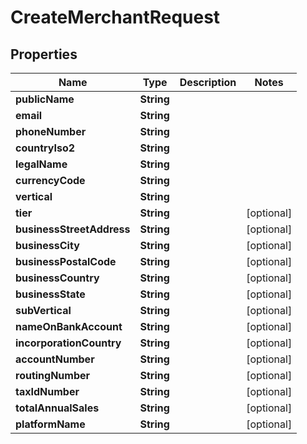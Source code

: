 

# CreateMerchantRequest


## Properties

| Name | Type | Description | Notes |
|------------ | ------------- | ------------- | -------------|
|**publicName** | **String** |  |  |
|**email** | **String** |  |  |
|**phoneNumber** | **String** |  |  |
|**countryIso2** | **String** |  |  |
|**legalName** | **String** |  |  |
|**currencyCode** | **String** |  |  |
|**vertical** | **String** |  |  |
|**tier** | **String** |  |  [optional] |
|**businessStreetAddress** | **String** |  |  [optional] |
|**businessCity** | **String** |  |  [optional] |
|**businessPostalCode** | **String** |  |  [optional] |
|**businessCountry** | **String** |  |  [optional] |
|**businessState** | **String** |  |  [optional] |
|**subVertical** | **String** |  |  [optional] |
|**nameOnBankAccount** | **String** |  |  [optional] |
|**incorporationCountry** | **String** |  |  [optional] |
|**accountNumber** | **String** |  |  [optional] |
|**routingNumber** | **String** |  |  [optional] |
|**taxIdNumber** | **String** |  |  [optional] |
|**totalAnnualSales** | **String** |  |  [optional] |
|**platformName** | **String** |  |  [optional] |



